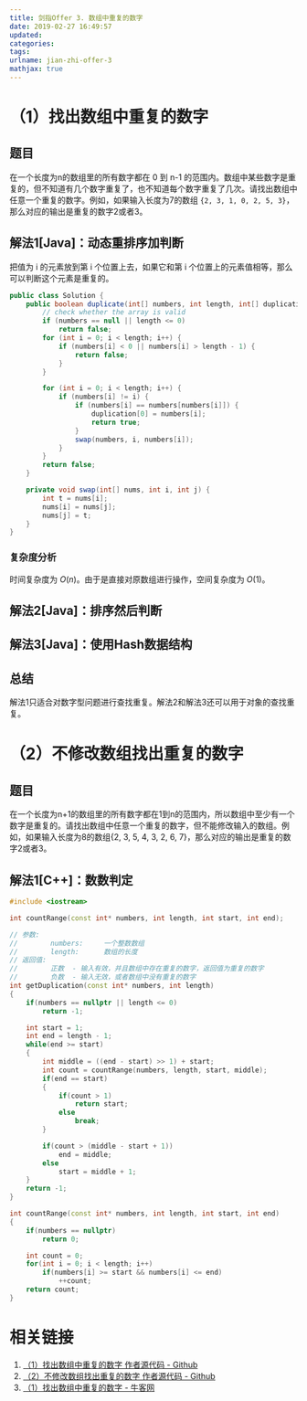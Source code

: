 ```yaml
---
title: 剑指Offer 3. 数组中重复的数字
date: 2019-02-27 16:49:57
updated:
categories:
tags:
urlname: jian-zhi-offer-3
mathjax: true
---
```


# （1）找出数组中重复的数字

## 题目

在一个长度为n的数组里的所有数字都在 0 到 n-1 的范围内。数组中某些数字是重复的，但不知道有几个数字重复了，也不知道每个数字重复了几次。请找出数组中任意一个重复的数字。例如，如果输入长度为7的数组 `{2, 3, 1, 0, 2, 5, 3}`，那么对应的输出是重复的数字2或者3。

<!-- more -->

## 解法1[Java]：动态重排序加判断

把值为 i 的元素放到第 i 个位置上去，如果它和第 i 个位置上的元素值相等，那么可以判断这个元素是重复的。

```java
public class Solution {
    public boolean duplicate(int[] numbers, int length, int[] duplication) {
        // check whether the array is valid
        if (numbers == null || length <= 0)
            return false;
        for (int i = 0; i < length; i++) {
            if (numbers[i] < 0 || numbers[i] > length - 1) {
                return false;
            }
        }

        for (int i = 0; i < length; i++) {
            if (numbers[i] != i) {
                if (numbers[i] == numbers[numbers[i]]) {
                    duplication[0] = numbers[i];
                    return true;
                }
                swap(numbers, i, numbers[i]);
            }
        }
        return false;
    }

    private void swap(int[] nums, int i, int j) {
        int t = nums[i];
        nums[i] = nums[j];
        nums[j] = t;
    }
}
```

### 复杂度分析

时间复杂度为 $O(n)$。由于是直接对原数组进行操作，空间复杂度为 $O(1)$。

## 解法2[Java]：排序然后判断

## 解法3[Java]：使用Hash数据结构

## 总结

解法1只适合对数字型问题进行查找重复。解法2和解法3还可以用于对象的查找重复。

# （2）不修改数组找出重复的数字

## 题目

在一个长度为n+1的数组里的所有数字都在1到n的范围内，所以数组中至少有一个数字是重复的。请找出数组中任意一个重复的数字，但不能修改输入的数组。例如，如果输入长度为8的数组{2, 3, 5, 4, 3, 2, 6, 7}，那么对应的输出是重复的数字2或者3。

## 解法1[C++]：数数判定

```c++
#include <iostream>

int countRange(const int* numbers, int length, int start, int end);

// 参数:
//        numbers:     一个整数数组
//        length:      数组的长度
// 返回值:             
//        正数  - 输入有效，并且数组中存在重复的数字，返回值为重复的数字
//        负数  - 输入无效，或者数组中没有重复的数字
int getDuplication(const int* numbers, int length)
{
    if(numbers == nullptr || length <= 0)
        return -1;

    int start = 1;
    int end = length - 1;
    while(end >= start)
    {
        int middle = ((end - start) >> 1) + start;
        int count = countRange(numbers, length, start, middle);
        if(end == start)
        {
            if(count > 1)
                return start;
            else
                break;
        }

        if(count > (middle - start + 1))
            end = middle;
        else
            start = middle + 1;
    }
    return -1;
}

int countRange(const int* numbers, int length, int start, int end)
{
    if(numbers == nullptr)
        return 0;

    int count = 0;
    for(int i = 0; i < length; i++)
        if(numbers[i] >= start && numbers[i] <= end)
            ++count;
    return count;
}
```

# 相关链接

1. [（1）找出数组中重复的数字 作者源代码 - Github](https://github.com/zhedahht/CodingInterviewChinese2/blob/master/03_01_DuplicationInArray/FindDuplication.cpp)
2. [（2）不修改数组找出重复的数字 作者源代码 - Github](https://github.com/zhedahht/CodingInterviewChinese2/blob/master/03_02_DuplicationInArrayNoEdit/FindDuplicationNoEdit.cpp#L58)
3. [（1）找出数组中重复的数字 - 牛客网](https://www.nowcoder.com/practice/623a5ac0ea5b4e5f95552655361ae0a8)


